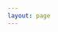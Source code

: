 ```yaml
---
layout: page
---
```


<script setup>
import {
  VPTeamPage,
  VPTeamPageTitle,
  VPTeamMembers,
  VPTeamPageSection
} from 'vitepress/theme'

const members = [
  {
    name: "Michael Wurster",
    avatar: "https://www.github.com/miwurster.png",
    desc: "Software Engineer with 10+ years at tech giants & startups, 20+ research papers. Skilled in Java, TypeScript, Python, and Kubernetes. Loves continuous delivery!",
    links: [
      { icon: "github", link: "https://github.com/miwurster" },
      { icon: "twitter", link: "https://twitter.com/miwurster" },
      { icon: "linkedin", link: "https://www.linkedin.com/in/miwurster" },
      { icon: {
          svg: '<svg xmlns="http://www.w3.org/2000/svg" viewBox="0 0 512 512"><!--!Font Awesome Free 6.5.1 by @fontawesome - https://fontawesome.com License - https://fontawesome.com/license/free Copyright 2024 Fonticons, Inc.--><path d="M48 64C21.5 64 0 85.5 0 112c0 15.1 7.1 29.3 19.2 38.4L236.8 313.6c11.4 8.5 27 8.5 38.4 0L492.8 150.4c12.1-9.1 19.2-23.3 19.2-38.4c0-26.5-21.5-48-48-48H48zM0 176V384c0 35.3 28.7 64 64 64H448c35.3 0 64-28.7 64-64V176L294.4 339.2c-22.8 17.1-54 17.1-76.8 0L0 176z"/></svg>'
        },
        link: "mailto:miwurster@gmail.com"
      },
    ]
  },
]
</script>

<VPTeamPage style="margin-top: 3em">
  <VPTeamMembers size="medium" :members="members" />
</VPTeamPage>
